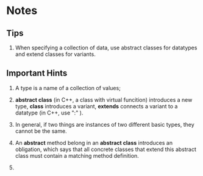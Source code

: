 # Notes

## Tips

1. When specifying a collection of data, use abstract classes for datatypes and extend classes for variants.

## Important Hints

1. A type is a name of a collection of values;
2. **abstract class** (in C++, a class with virtual funcition) introduces a new type,
   **class** introduces a variant,
   **extends** connects a variant to a datatype (in C++, use ":" ).

3. In general, if two things are instances of two different basic types, they cannot be the same.
4. An **abstract** method belong in an **abstract class** introduces an obligation, which says that all concrete classes that extend this abstract class must contain a matching method definition.
5. 